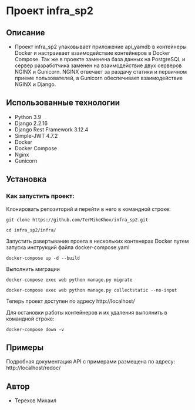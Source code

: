 # Проект infra_sp2

## Описание

* Проект infra_sp2 упаковывает приложение api_yamdb в контейнеры Docker и настраивает взаимодействие контейнеров в Docker Compose. Так же в проекте заменена база данных на PostgreSQL и сервер разработчика заменен на взаимодействие двух серверов NGINX и Gunicorn. NGINX отвечает за раздачу статики и первичном приеме пользователей, а Gunicorn обеспечивает взаимодействие NGINX и Django. 

## Использованные технологии

* Python 3.9
* Django 2.2.16
* Django Rest Framework 3.12.4
* Simple-JWT 4.7.2
* Docker
* Docker Compose
* Nginx
* Gunicorn

## Установка

### Как запустить проект:

Клонировать репозиторий и перейти в него в командной строке:

```
git clone https://github.com/TerMikeKhov/infra_sp2.git
```

```
cd infra_sp2/infra/
```

Запустить рзвертывание проета в нескольких контенерах Docker путем запуска инструкций файла docker-compose.yaml

```
docker-compose up -d --build
```

Выполнить миграции
```
docker-compose exec web python manage.py migrate
```

```
docker-compose exec web python manage.py collectstatic --no-input 
```


Теперь проект доступен по адресу http://localhost/

Для остановки работы контейнеров и их удаления выполнить в командной строке:
```
docker-compose down -v
```


## Примеры

Подробная документация API с примерами размещена по адресу:
http://localhost/redoc/

## Автор

* Терехов Михаил
